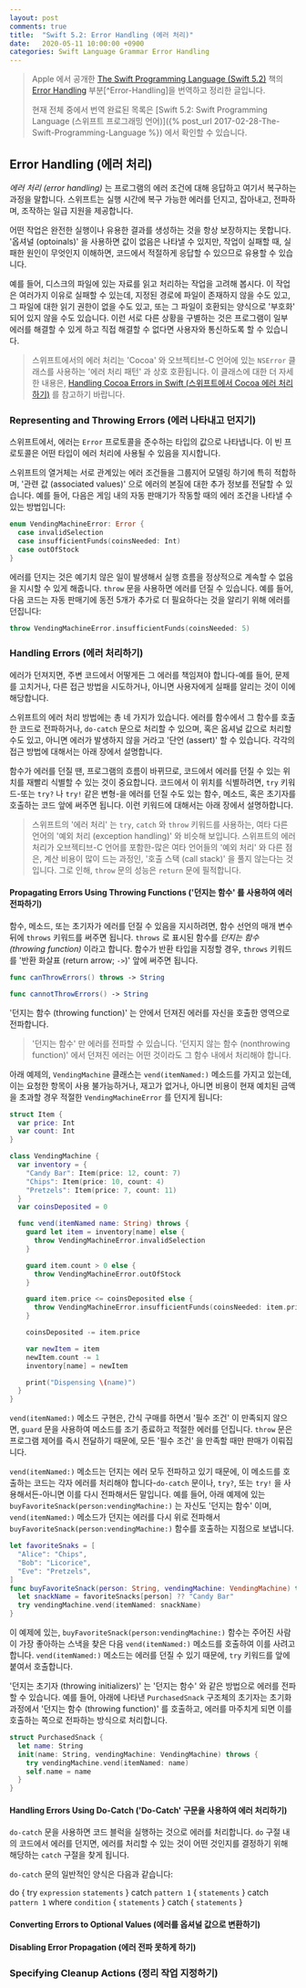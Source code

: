 ```yaml
---
layout: post
comments: true
title:  "Swift 5.2: Error Handling (에러 처리)"
date:   2020-05-11 10:00:00 +0900
categories: Swift Language Grammar Error Handling
---
```


> Apple 에서 공개한 [The Swift Programming Language (Swift 5.2)](https://docs.swift.org/swift-book/) 책의 [Error Handling](https://docs.swift.org/swift-book/LanguageGuide/ErrorHandling.html) 부분[^Error-Handling]을 번역하고 정리한 글입니다.
>
> 현재 전체 중에서 번역 완료된 목록은 [Swift 5.2: Swift Programming Language (스위프트 프로그래밍 언어)]({% post_url 2017-02-28-The-Swift-Programming-Language %}) 에서 확인할 수 있습니다.

## Error Handling (에러 처리)

_에러 처리 (error handling)_ 는 프로그램의 에러 조건에 대해 응답하고 여기서 복구하는 과정을 말합니다. 스위프트는 실행 시간에 복구 가능한 에러를 던지고, 잡아내고, 전파하며, 조작하는 일급 지원을 제공합니다.

어떤 작업은 완전한 실행이나 유용한 결과를 생성하는 것을 항상 보장하지는 못합니다. '옵셔널 (optoinals)' 을 사용하면 값이 없음은 나타낼 수 있지만, 작업이 실패할 때, 실패한 원인이 무엇인지 이해하면, 코드에서 적절하게 응답할 수 있으므로 유용할 수 있습니다.

예를 들어, 디스크의 파일에 있는 자료를 읽고 처리하는 작업을 고려해 봅시다. 이 작업은 여러가지 이유로 실패할 수 있는데, 지정된 경로에 파일이 존재하지 않을 수도 있고, 그 파일에 대한 읽기 권한이 없을 수도 있고, 또는 그 파일이 호환되는 양식으로 '부호화' 되어 있지 않을 수도 있습니다. 이런 서로 다른 상황을 구별하는 것은 프로그램이 일부 에러를 해결할 수 있게 하고 직접 해결할 수 없다면 사용자와 통신하도록 할 수 있습니다.

> 스위프트에서의 에러 처리는 'Cocoa' 와 오브젝티브-C 언어에 있는 `NSError` 클래스를 사용하는 '에러 처리 패턴' 과 상호 호환됩니다. 이 클래스에 대한 더 자세한 내용은, [Handling Cocoa Errors in Swift (스위프트에서 Cocoa 에러 처리하기)](https://developer.apple.com/documentation/swift/cocoa_design_patterns/handling_cocoa_errors_in_swift) 를 참고하기 바랍니다.

### Representing and Throwing Errors (에러 나타내고 던지기)

스위프트에서, 에러는 `Error` 프로토콜을 준수하는 타입의 값으로 나타냅니다. 이 빈 프로토콜은 어떤 타입이 에러 처리에 사용될 수 있음을 지시합니다.

스위프트의 열거체는 서로 관계있는 에러 조건들을 그룹지어 모델링 하기에 특히 적합하며, '관련 값 (associated values)' 으로 에러의 본질에 대한 추가 정보를 전달할 수 있습니다. 예를 들어, 다음은 게임 내의 자동 판매기가 작동할 때의 에러 조건을 나타낼 수 있는 방법입니다:

```swift
enum VendingMachineError: Error {
  case invalidSelection
  case insufficientFunds(coinsNeeded: Int)
  case outOfStock
}
```

에러를 던지는 것은 예기치 않은 일이 발생해서 실행 흐름을 정상적으로 계속할 수 없음을 지시할 수 있게 해줍니다. `throw` 문을 사용하면 에러를 던질 수 있습니다. 예를 들어, 다음 코드는 자동 판매기에 동전 5개가 추가로 더 필요하다는 것을 알리기 위해 에러를 던집니다:

```swift
throw VendingMachineError.insufficientFunds(coinsNeeded: 5)
```

### Handling Errors (에러 처리하기)

에러가 던져지면, 주변 코드에서 어떻게든 그 에러를 책임져야 합니다-예를 들어, 문제를 고치거나, 다른 접근 방법을 시도하거나, 아니면 사용자에게 실패를 알리는 것이 이에 해당합니다.

스위프트의 에러 처리 방법에는 총 네 가지가 있습니다. 에러를 함수에서 그 함수를 호출한 코드로 전파하거나, `do-catch` 문으로 처리할 수 있으며, 혹은 옵셔널 값으로 처리할 수도 있고, 아니면 에러가 발생하지 않을 거라고 '단언 (assert)' 할 수 있습니다. 각각의 접근 방법에 대해서는 아래 장에서 설명합니다.

함수가 에러를 던질 땐, 프로그램의 흐름이 바뀌므로, 코드에서 에러를 던질 수 있는 위치를 재빨리 식별할 수 있는 것이 중요합니다. 코드에서 이 위치를 식별하려면, `try` 키워드-또는 `try?` 나 `try!` 같은 변형-을 에러를 던질 수도 있는 함수, 메소드, 혹은 초기자를 호출하는 코드 앞에 써주면 됩니다. 이런 키워드에 대해서는 아래 장에서 설명하합니다.

> 스위프트의 '에러 처리' 는 `try`, `catch` 와 `throw` 키워드를 사용하는, 여타 다른 언어의 '예외 처리 (exception handling)' 와 비슷해 보입니다. 스위프트의 에러 처리가 오브젝티브-C 언어를 포함한-많은 여타 언어들의 '예외 처리' 와 다른 점은, 계산 비용이 많이 드는 과정인, '호출 스택 (call stack)' 을 풀지 않는다는 것입니다. 그로 인해, `throw` 문의 성능은 `return` 문에 필적합니다.

#### Propagating Errors Using Throwing Functions ('던지는 함수' 를 사용하여 에러 전파하기)

함수, 메소드, 또는 초기자가 에러를 던질 수 있음을 지시하려면, 함수 선언의 매개 변수 뒤에 `throws` 키워드를 써주면 됩니다. `throws` 로 표시된 함수를 _던지는 함수 (throwing function)_ 이라고 합니다. 함수가 반환 타입을 지정할 경우, `throws` 키워드를 '반환 화살표 (return arrow; `->`)' 앞에 써주면 됩니다.

```swift
func canThrowErrors() throws -> String

func cannotThrowErrors() -> String
```

'던지는 함수 (throwing function)' 는 안에서 던져진 에러를 자신을 호출한 영역으로 전파합니다.

> '던지는 함수' 만 에러를 전파할 수 있습니다. '던지지 않는 함수 (nonthrowing function)' 에서 던져진 에러는 어떤 것이라도 그 함수 내에서 처리해야 합니다.

아래 예제의, `VendingMachine` 클래스는 `vend(itemNamed:)` 메소드를 가지고 있는데, 이는 요청한 항목이 사용 불가능하거나, 재고가 없거나, 아니면 비용이 현재 예치된 금액을 초과할 경우 적절한 `VendingMachineError` 를 던지게 됩니다:

```swift
struct Item {
  var price: Int
  var count: Int
}

class VendingMachine {
  var inventory = {
    "Candy Bar": Item(price: 12, count: 7)
    "Chips": Item(price: 10, count: 4)
    "Pretzels": Item(price: 7, count: 11)
  }
  var coinsDeposited = 0

  func vend(itemNamed name: String) throws {
    guard let item = inventory[name] else {
      throw VendingMachineError.invalidSelection
    }

    guard item.count > 0 else {
      throw VendingMachineError.outOfStock
    }

    guard item.price <= coinsDeposited else {
      throw VendingMachineError.insufficientFunds(coinsNeeded: item.price - coinsDeposited)
    }

    coinsDeposited -= item.price

    var newItem = item
    newItem.count -= 1
    inventory[name] = newItem

    print("Dispensing \(name)")
  }
}
```

`vend(itemNamed:)` 메소드 구현은, 간식 구매를 하면서 '필수 조건' 이 만족되지 않으면, `guard` 문을 사용하여 메소드를 조기 종료하고 적절한 에러를 던집니다. `throw` 문은 프로그램 제어를 즉시 전달하기 때문에, 모든 '필수 조건' 을 만족할 때만 판매가 이뤄집니다.

`vend(itemNamed:)` 메소드는 던지는 에러 모두 전파하고 있기 때문에, 이 메소드를 호출하는 코드는 각자 에러를 처리해야 합니다-`do-catch` 문이나, `try?`, 또는 `try!` 을 사용해서든-아니면 이를 다시 전파해서든 말입니다. 예를 들어, 아래 예제에 있는 `buyFavoriteSnack(person:vendingMachine:)` 는 자신도 '던지는 함수' 이며, `vend(itemNamed:)` 메소드가 던지는 에러를 다시 위로 전파해서 `buyFavoriteSnack(person:vendingMachine:)` 함수를 호출하는 지점으로 보냅니다.

```swift
let favoriteSnaks = [
  "Alice": "Chips",
  "Bob": "Licorice",
  "Eve": "Pretzels",
]
func buyFavoriteSnack(person: String, vendingMachine: VendingMachine) throws {
  let snackName = favoriteSnacks[person] ?? "Candy Bar"
  try vendingMachine.vend(itemNamed: snackName)
}
```

이 예제에 있는, `buyFavoriteSnack(person:vendingMachine:)` 함수는 주어진 사람이 가장 좋아하는 스낵을 찾은 다음 `vend(itemNamed:)` 메소드를 호출하여 이를 사려고 합니다. `vend(itemNamed:)` 메소드는 에러를 던질 수 있기 때문에, `try` 키워드를 앞에 붙여서 호출합니다.

'던지는 초기자 (throwing initializers)' 는 '던지는 함수' 와 같은 방법으로 에러를 전파할 수 있습니다. 예를 들어, 아래에 나타낸 `PurchasedSnack` 구조체의 초기자는 초기화 과정에서 '던지는 함수 (throwing function)' 를 호출하고, 에러를 마주치게 되면 이를 호출하는 쪽으로 전파하는 방식으로 처리합니다.

```swift
struct PurchasedSnack {
  let name: String
  init(name: String, vendingMachine: VendingMachine) throws {
    try vendingMachine.vend(itemNamed: name)
    self.name = name
  }
}
```

#### Handling Errors Using Do-Catch ('Do-Catch' 구문을 사용하여 에러 처리하기)

`do-catch` 문을 사용하면 코드 블럭을 실행하는 것으로 에러를 처리합니다. `do` 구절 내의 코드에서 에러를 던지면, 에러를 처리할 수 있는 것이 어떤 것인지를 결정하기 위해 해당하는 `catch` 구절을 찾게 됩니다.

`do-catch` 문의 일반적인 양식은 다음과 같습니다:

do {
  try `expression`
  `statements`
} catch `pattern 1` {
  `statements`
} catch `pattern 1` where `condition` {
  `statements`
} catch {
  `statements`
}

#### Converting Errors to Optional Values (에러를 옵셔널 값으로 변환하기)

#### Disabling Error Propagation (에러 전파 못하게 하기)

### Specifying Cleanup Actions (정리 작업 지정하기)
